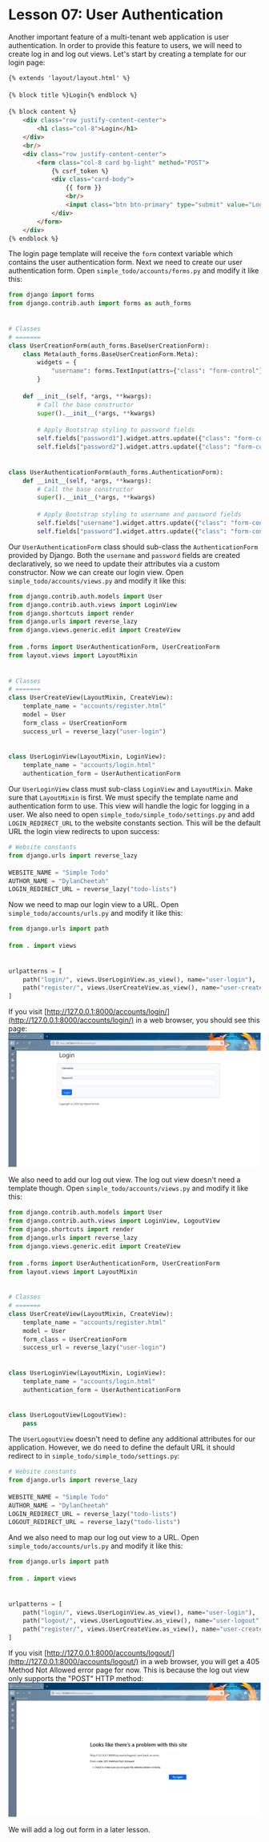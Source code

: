 # Lesson 07: User Authentication

Another important feature of a multi-tenant web application is user authentication. In order to provide this feature to users, we will need to create log in and log out views. Let's start by creating a template for our login page:
```html
{% extends 'layout/layout.html' %}

{% block title %}Login{% endblock %}

{% block content %}
    <div class="row justify-content-center">
        <h1 class="col-8">Login</h1>
    </div>
    <br/>
    <div class="row justify-content-center">
        <form class="col-8 card bg-light" method="POST">
            {% csrf_token %}
            <div class="card-body">
                {{ form }}
                <br/>
                <input class="btn btn-primary" type="submit" value="Login"/>
            </div>
        </form>
    </div>
{% endblock %}
```

The login page template will receive the `form` context variable which contains the user authentication form. Next we need to create our user authentication form. Open `simple_todo/accounts/forms.py` and modify it like this:
```python
from django import forms
from django.contrib.auth import forms as auth_forms


# Classes
# =======
class UserCreationForm(auth_forms.BaseUserCreationForm):
    class Meta(auth_forms.BaseUserCreationForm.Meta):
        widgets = {
            "username": forms.TextInput(attrs={"class": "form-control"})
        }

    def __init__(self, *args, **kwargs):
        # Call the base constructor
        super().__init__(*args, **kwargs)

        # Apply Bootstrap styling to password fields
        self.fields["password1"].widget.attrs.update({"class": "form-control"})
        self.fields["password2"].widget.attrs.update({"class": "form-control"})


class UserAuthenticationForm(auth_forms.AuthenticationForm):
    def __init__(self, *args, **kwargs):
        # Call the base constructor
        super().__init__(*args, **kwargs)

        # Apply Bootstrap styling to username and password fields
        self.fields["username"].widget.attrs.update({"class": "form-control"})
        self.fields["password"].widget.attrs.update({"class": "form-control"})
```

Our `UserAuthenticationForm` class should sub-class the `AuthenticationForm` provided by Django. Both the `username` and `password` fields are created declaratively, so we need to update their attributes via a custom constructor. Now we can create our login view. Open `simple_todo/accounts/views.py` and modify it like this:
```python
from django.contrib.auth.models import User
from django.contrib.auth.views import LoginView
from django.shortcuts import render
from django.urls import reverse_lazy
from django.views.generic.edit import CreateView

from .forms import UserAuthenticationForm, UserCreationForm
from layout.views import LayoutMixin


# Classes
# =======
class UserCreateView(LayoutMixin, CreateView):
    template_name = "accounts/register.html"
    model = User
    form_class = UserCreationForm
    success_url = reverse_lazy("user-login")


class UserLoginView(LayoutMixin, LoginView):
    template_name = "accounts/login.html"
    authentication_form = UserAuthenticationForm
```

Our `UserLoginView` class must sub-class `LoginView` and `LayoutMixin`. Make sure that `LayoutMixin` is first. We must specify the template name and authentication form to use. This view will handle the logic for logging in a user. We also need to open `simple_todo/simple_todo/settings.py` and add `LOGIN_REDIRECT_URL` to the website constants section. This will be the default URL the login view redirects to upon success:
```python
# Website constants
from django.urls import reverse_lazy

WEBSITE_NAME = "Simple Todo"
AUTHOR_NAME = "DylanCheetah"
LOGIN_REDIRECT_URL = reverse_lazy("todo-lists")
```

Now we need to map our login view to a URL. Open `simple_todo/accounts/urls.py` and modify it like this:
```python
from django.urls import path

from . import views


urlpatterns = [
    path("login/", views.UserLoginView.as_view(), name="user-login"),
    path("register/", views.UserCreateView.as_view(), name="user-create")
]
```

If you visit [http://127.0.0.1:8000/accounts/login/](http://127.0.0.1:8000/accounts/login/) in a web browser, you should see this page:
![user login page](https://github.com/DylanCheetah/simple-todo/blob/main/lessons/screenshots/10-user_login.png?raw=true)

We also need to add our log out view. The log out view doesn't need a template though. Open `simple_todo/accounts/views.py` and modify it like this:
```python
from django.contrib.auth.models import User
from django.contrib.auth.views import LoginView, LogoutView
from django.shortcuts import render
from django.urls import reverse_lazy
from django.views.generic.edit import CreateView

from .forms import UserAuthenticationForm, UserCreationForm
from layout.views import LayoutMixin


# Classes
# =======
class UserCreateView(LayoutMixin, CreateView):
    template_name = "accounts/register.html"
    model = User
    form_class = UserCreationForm
    success_url = reverse_lazy("user-login")


class UserLoginView(LayoutMixin, LoginView):
    template_name = "accounts/login.html"
    authentication_form = UserAuthenticationForm


class UserLogoutView(LogoutView):
    pass
```

The `UserLogoutView` doesn't need to define any additional attributes for our application. However, we do need to define the default URL it should redirect to in `simple_todo/simple_todo/settings.py`:
```python
# Website constants
from django.urls import reverse_lazy

WEBSITE_NAME = "Simple Todo"
AUTHOR_NAME = "DylanCheetah"
LOGIN_REDIRECT_URL = reverse_lazy("todo-lists")
LOGOUT_REDIRECT_URL = reverse_lazy("todo-lists")
```

And we also need to map our log out view to a URL. Open `simple_todo/accounts/urls.py` and modify it like this:
```python
from django.urls import path

from . import views


urlpatterns = [
    path("login/", views.UserLoginView.as_view(), name="user-login"),
    path("logout/", views.UserLogoutView.as_view(), name="user-logout"),
    path("register/", views.UserCreateView.as_view(), name="user-create")
]
```

If you visit [http://127.0.0.1:8000/accounts/logout/](http://127.0.0.1:8000/accounts/logout/) in a web browser, you will get a 405 Method Not Allowed error page for now. This is because the log out view only supports the "POST" HTTP method:
![user logout error page](https://github.com/DylanCheetah/simple-todo/blob/main/lessons/screenshots/11-user_logout_error.png?raw=true)

We will add a log out form in a later lesson.
